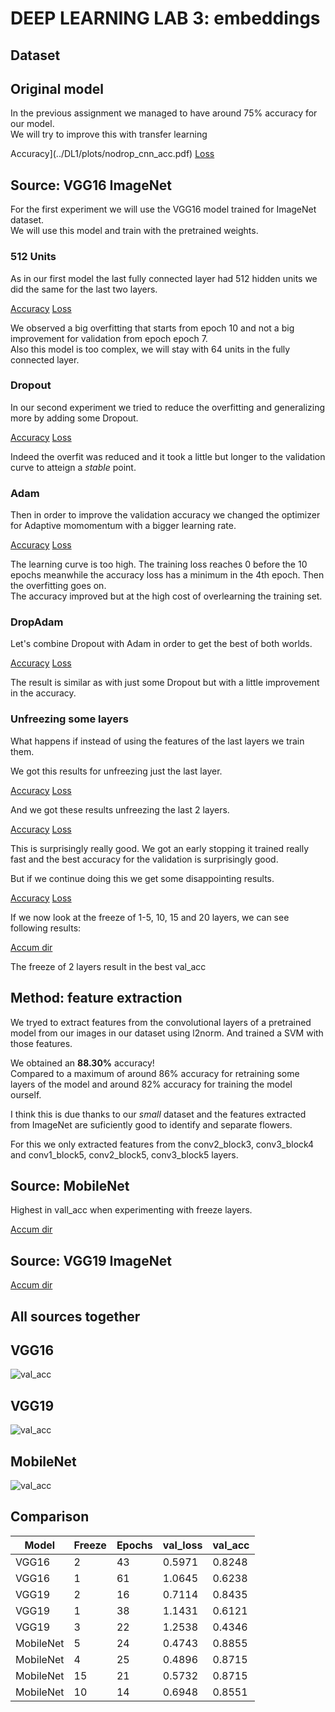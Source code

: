 #  DEEP LEARNING LAB 3: embeddings

## Dataset

## Original model

In the previous assignment we managed to have around 75% accuracy for our model.  
We will try to improve this with transfer learning  

Accuracy](../DL1/plots/nodrop_cnn_acc.pdf)
[Loss](../DL1/plots/nodrop_cnn_loss.pdf)



## Source: VGG16 ImageNet 
For the first experiment we will use the VGG16 model trained for ImageNet dataset.  
We will use this model and train with the pretrained weights.

### 512 Units

As in our first model the last fully connected layer had 512 hidden units we did the same for the last two layers.

[Accuracy](experiments/512units/fine_tuning_accuracy.pdf)
[Loss](experiments/512units/fine_tuning_loss.pdf)

We observed a big overfitting that starts from epoch 10 and not a big improvement for validation from epoch epoch 7.  
Also this model is too complex, we will stay with 64 units in the fully connected layer.

### Dropout

In our second experiment we tried to reduce the overfitting and generalizing more by adding some Dropout.  

[Accuracy](experiments/Dropout/fine_tuning_accuracy.pdf)
[Loss](experiments/Dropout/fine_tuning_loss.pdf)

Indeed the overfit was reduced and it took a little but longer to the validation curve to atteign a _stable_ point.

### Adam

Then in order to improve the validation accuracy we changed the optimizer for Adaptive momomentum with a bigger learning rate.  

[Accuracy](experiments/Adam/fine_tuning_accuracy.pdf)
[Loss](experiments/Adam/fine_tuning_loss.pdf)

The learning curve is too high. The training loss reaches 0 before the 10 epochs meanwhile the accuracy loss has a minimum in the 4th epoch.
Then the overfitting goes on.  
The accuracy improved but at the high cost of overlearning the training set.

### DropAdam
Let's combine Dropout with Adam in order to get the best of both worlds.  

[Accuracy](experiments/DropAdam/fine_tuning_accuracy.pdf)
[Loss](experiments/DropAdam/fine_tuning_loss.pdf)

The result is similar as with just some Dropout but with a little improvement in the accuracy.

### Unfreezing some layers

What happens if instead of using the features of the last layers we train them.  

We got this results for unfreezing just the last layer.  

[Accuracy](experiments/image1unfreeze/fine_tuning_accuracy.pdf)
[Loss](experiments/image1unfreeze/fine_tuning_loss.pdf)

And we got these results unfreezing the last 2 layers.

[Accuracy](experiments/image2unfreeze/fine_tuning_accuracy.pdf)
[Loss](experiments/image2unfreeze/fine_tuning_loss.pdf)

This is surprisingly really good. We got an early stopping it trained really fast and the best accuracy for the validation is surprisingly good.  

But if we continue doing this we get some disappointing results.

[Accuracy](experiments/image1unfreeze/3unfreeze_accuracy.pdf)
[Loss](experiments/image1unfreeze/3unfreeze_loss.pdf)

If we now look at the freeze of 1-5, 10, 15 and 20 layers, we can see following results:

[Accum dir](experiments/VGG16/accum/)

The freeze of 2 layers result in the best val_acc



## Method: feature extraction

We tryed to extract features from the convolutional layers of a pretrained model from our images in our dataset using l2norm.
And trained a SVM with those features.

We obtained an **88.30%** accuracy!  
Compared to a maximum of around 86% accuracy for retraining some layers of the model and around 82% accuracy for training the model ourself.  

I think this is due thanks to our _small_ dataset and the features extracted from ImageNet are suficiently good to identify and separate flowers.  

For this we only extracted features from the conv2\_block3, conv3\_block4 and conv1\_block5, conv2\_block5, conv3\_block5 layers.



## Source: MobileNet

Highest in vall_acc when experimenting with freeze layers.

[Accum dir](experiments/MobileNet/accum/)



## Source: VGG19 ImageNet

[Accum dir](experiments/VGG19/accum/)



## All sources together

## VGG16



![val_acc](/home/senne/2019-2020/DL/DL-MAI/DL3/experiments/VGG16/accum/val_acc.png)







## VGG19



![val_acc](/home/senne/2019-2020/DL/DL-MAI/DL3/experiments/VGG19/accum/val_acc.png)





## 

## MobileNet

![val_acc](/home/senne/2019-2020/DL/DL-MAI/DL3/experiments/MobileNet/accum/val_acc.png)



## Comparison

| Model     | Freeze | Epochs | val_loss | val_acc |
| --------- | ------ | ------ | -------- | ------- |
| VGG16     | 2      | 43     | 0.5971   | 0.8248  |
| VGG16     | 1      | 61     | 1.0645   | 0.6238  |
| VGG19     | 2      | 16     | 0.7114   | 0.8435  |
| VGG19     | 1      | 38     | 1.1431   | 0.6121  |
| VGG19     | 3      | 22     | 1.2538   | 0.4346  |
| MobileNet | 5      | 24     | 0.4743   | 0.8855  |
| MobileNet | 4      | 25     | 0.4896   | 0.8715  |
| MobileNet | 15     | 21     | 0.5732   | 0.8715  |
| MobileNet | 10     | 14     | 0.6948   | 0.8551  |


